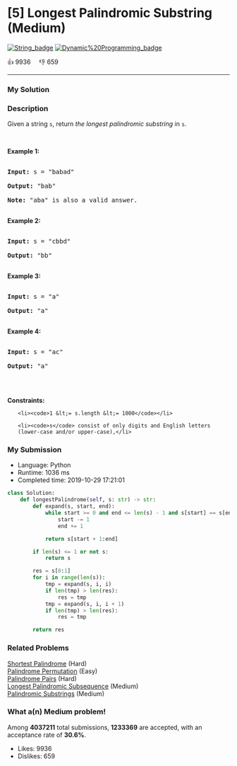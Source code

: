 # [5] Longest Palindromic Substring (Medium)

[![String_badge](https://img.shields.io/badge/topic-String-green.svg)](https://leetcode.com/problems/longest-palindromic-substring/)  [![Dynamic%20Programming_badge](https://img.shields.io/badge/topic-Dynamic%20Programming-green.svg)](https://leetcode.com/problems/longest-palindromic-substring/) 

:+1: 9936 &nbsp; &nbsp; :thumbsdown: 659

---

### My Solution


### Description
<p>Given a string <code>s</code>, return&nbsp;<em>the longest palindromic substring</em> in <code>s</code>.</p>

<p>&nbsp;</p>
<p><strong>Example 1:</strong></p>

<pre>
<strong>Input:</strong> s = &quot;babad&quot;
<strong>Output:</strong> &quot;bab&quot;
<strong>Note:</strong> &quot;aba&quot; is also a valid answer.
</pre>

<p><strong>Example 2:</strong></p>

<pre>
<strong>Input:</strong> s = &quot;cbbd&quot;
<strong>Output:</strong> &quot;bb&quot;
</pre>

<p><strong>Example 3:</strong></p>

<pre>
<strong>Input:</strong> s = &quot;a&quot;
<strong>Output:</strong> &quot;a&quot;
</pre>

<p><strong>Example 4:</strong></p>

<pre>
<strong>Input:</strong> s = &quot;ac&quot;
<strong>Output:</strong> &quot;a&quot;
</pre>

<p>&nbsp;</p>
<p><strong>Constraints:</strong></p>

<ul>
	<li><code>1 &lt;= s.length &lt;= 1000</code></li>
	<li><code>s</code> consist of only digits and English letters (lower-case and/or upper-case),</li>
</ul>


### My Submission

- Language: Python
- Runtime: 1036 ms
- Completed time: 2019-10-29 17:21:01

```Python
class Solution:
    def longestPalindrome(self, s: str) -> str:
        def expand(s, start, end):
            while start >= 0 and end <= len(s) - 1 and s[start] == s[end]:
                start -= 1
                end += 1

            return s[start + 1:end]

        if len(s) <= 1 or not s:
            return s

        res = s[0:1]
        for i in range(len(s)):
            tmp = expand(s, i, i)
            if len(tmp) > len(res):
                res = tmp
            tmp = expand(s, i, i + 1)
            if len(tmp) > len(res):
                res = tmp

        return res        
```


### Related Problems
[Shortest Palindrome](https://leetcode.com/problems/shortest-palindrome/) (Hard) <br>
[Palindrome Permutation](https://leetcode.com/problems/palindrome-permutation/) (Easy) <br>
[Palindrome Pairs](https://leetcode.com/problems/palindrome-pairs/) (Hard) <br>
[Longest Palindromic Subsequence](https://leetcode.com/problems/longest-palindromic-subsequence/) (Medium) <br>
[Palindromic Substrings](https://leetcode.com/problems/palindromic-substrings/) (Medium) <br>



### What a(n) Medium problem!
Among **4037211** total submissions, **1233369** are accepted, with an acceptance rate of **30.6%**. <br>

- Likes: 9936
- Dislikes: 659

